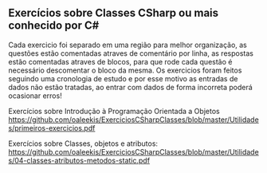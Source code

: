 ## Exercícios sobre Classes CSharp ou mais conhecido por C#

Cada exercicio foi separado em uma região para melhor organização, as questões estão comentadas atraves de comentário por linha, as respostas estão comentadas atraves de blocos, para que rode cada questão é necessário descomentar o bloco da mesma.
Os exercicios foram feitos seguindo uma cronologia de estudo e por esse motivo as entradas de dados não estão tratadas, ao entrar com dados de forma incorreta poderá ocasionar erros!

Exercícios sobre Introdução à Programação Orientada a Objetos </br>
https://github.com/oaleekis/ExerciciosCSharpClasses/blob/master/Utilidades/primeiros-exercicios.pdf

Exercícios sobre Classes, objetos e atributos: </br>
https://github.com/oaleekis/ExerciciosCSharpClasses/blob/master/Utilidades/04-classes-atributos-metodos-static.pdf

